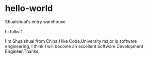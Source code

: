 # hello-world
Shuaishuai's entry warehouse

hi folks：

I'm Shuaishuai from China,I like Code.University major is software engineering,
I think I will become an excellent Software Development Engineer.Thanks.
